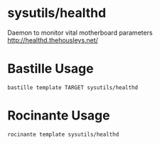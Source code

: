 # sysutils/healthd
Daemon to monitor vital motherboard parameters
http://healthd.thehousleys.net/

# Bastille Usage
```shell
bastille template TARGET sysutils/healthd
```

# Rocinante Usage
```shell
rocinante template sysutils/healthd
```
